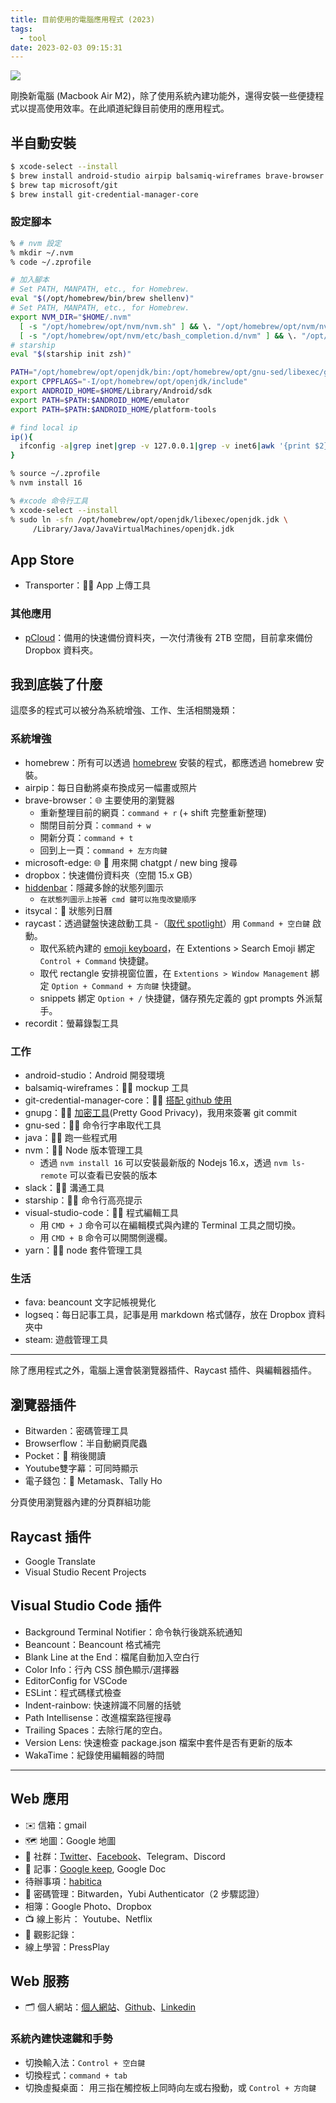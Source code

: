 ```yaml
---
title: 目前使用的電腦應用程式 (2023)
tags:
  - tool
date: 2023-02-03 09:15:31
---
```


![](https://images.unsplash.com/photo-1499951360447-b19be8fe80f5?crop=entropy&cs=tinysrgb&fit=crop&fm=jpg&h=640&ixid=MnwxfDB8MXxyYW5kb218MHx8dmlydHVhbCxlbXBsb3llZXx8fHx8fDE2NzgyMjg3Nzc&ixlib=rb-4.0.3&q=80&utm_campaign=api-credit&utm_medium=referral&utm_source=unsplash_source&w=960)

剛換新電腦 (Macbook Air M2)，除了使用系統內建功能外，還得安裝一些便捷程式以提高使用效率。在此順道紀錄目前使用的應用程式。

## 半自動安裝

```sh
$ xcode-select --install
$ brew install android-studio airpip balsamiq-wireframes brave-browser dropbox fava gnupg gnu-sed hiddenbar itsycal java logseq microsoft-edge nvm raycast recordit slack starship steam visual-studio-code yarn
$ brew tap microsoft/git
$ brew install git-credential-manager-core
```

<!-- truncate -->

### 設定腳本

```sh
% # nvm 設定
% mkdir ~/.nvm
% code ~/.zprofile

# 加入腳本
# Set PATH, MANPATH, etc., for Homebrew.
eval "$(/opt/homebrew/bin/brew shellenv)"
# Set PATH, MANPATH, etc., for Homebrew.
export NVM_DIR="$HOME/.nvm"
  [ -s "/opt/homebrew/opt/nvm/nvm.sh" ] && \. "/opt/homebrew/opt/nvm/nvm.sh"  # This loads nvm
  [ -s "/opt/homebrew/opt/nvm/etc/bash_completion.d/nvm" ] && \. "/opt/homebrew/opt/nvm/etc/bash_completion.d/nvm"  # This loads nvm bash_completion
# starship
eval "$(starship init zsh)"

PATH="/opt/homebrew/opt/openjdk/bin:/opt/homebrew/opt/gnu-sed/libexec/gnubin:$PATH"
export CPPFLAGS="-I/opt/homebrew/opt/openjdk/include"
export ANDROID_HOME=$HOME/Library/Android/sdk
export PATH=$PATH:$ANDROID_HOME/emulator
export PATH=$PATH:$ANDROID_HOME/platform-tools

# find local ip
ip(){
  ifconfig -a|grep inet|grep -v 127.0.0.1|grep -v inet6|awk '{print $2}'|tr -d "addr:"
}

% source ~/.zprofile
% nvm install 16

% #xcode 命令行工具
% xcode-select --install
% sudo ln -sfn /opt/homebrew/opt/openjdk/libexec/openjdk.jdk \
     /Library/Java/JavaVirtualMachines/openjdk.jdk

```

## App Store

- Transporter：👨‍💻 App 上傳工具

### 其他應用

- [pCloud](https://www.pcloud.com/)：備用的快速備份資料夾，一次付清後有 2TB 空間，目前拿來備份 Dropbox 資料夾。


## 我到底裝了什麼

這麼多的程式可以被分為系統增強、工作、生活相關幾類：

### 系統增強

- homebrew：所有可以透過 [homebrew](https://brew.sh/) 安裝的程式，都應透過 homebrew 安裝。
- airpip：每日自動將桌布換成另一幅畫或照片
- brave-browser：🌐 主要使用的瀏覽器
  - 重新整理目前的網頁：`command + r` (+ shift 完整重新整理)
  - 關閉目前分頁：`command + w`
  - 開新分頁：`command + t`
  - 回到上一頁：`command + 左方向鍵`
- microsoft-edge: 🌐 💬 用來開 chatgpt / new bing 搜尋
- dropbox：快速備份資料夾（空間 15.x GB）
- [hiddenbar](https://github.com/dwarvesf/hidden)：隱藏多餘的狀態列圖示
  - `在狀態列圖示上按著 cmd 鍵可以拖曳改變順序`
- itsycal：📅 狀態列日曆
- raycast：透過鍵盤快速啟動工具
  -（[取代 spotlight](https://manual.raycast.com/hotkey)）用 `Command + 空白鍵` 啟動。
  - 取代系統內建的 [emoji keyboard](https://www.raycast.com/changelog/1-29-0)，在 Extentions > Search Emoji 綁定 `Control + Command` 快捷鍵。
  - 取代 rectangle 安排視窗位置，在 `Extentions > Window Management` 綁定 `Option + Command + 方向鍵` 快捷鍵。
  - snippets 綁定 `Option + /` 快捷鍵，儲存預先定義的 gpt prompts 外派幫手。
- recordit：螢幕錄製工具

### 工作

- android-studio：Android 開發環境
- balsamiq-wireframes：👨‍💻 mockup 工具
- git-credential-manager-core：👨‍💻 [搭配 github 使用](https://docs.github.com/en/get-started/getting-started-with-git/caching-your-github-credentials-in-git#git-credential-manager)
- gnupg：👨‍💻 [加密工具](https://tourcoder.com/gpg-on-macos/)(Pretty Good Privacy)，我用來簽署 git commit
- gnu-sed：👨‍💻 命令行字串取代工具
- java：👨‍💻 跑一些程式用
- nvm：👨‍💻 Node 版本管理工具
  - 透過 `nvm install 16` 可以安裝最新版的 Nodejs 16.x，透過 `nvm ls-remote` 可以查看已安裝的版本
- slack：👨‍💻 溝通工具
- starship：👨‍💻 命令行高亮提示
- visual-studio-code：👨‍💻 程式編輯工具
  - 用 `CMD + J` 命令可以在編輯模式與內建的 Terminal 工具之間切換。
  - 用 `CMD + B` 命令可以開關側邊欄。
- yarn：👨‍💻 node 套件管理工具

### 生活

- fava: beancount 文字記帳視覺化
- logseq：每日記事工具，記事是用 markdown 格式儲存，放在 Dropbox 資料夾中
- steam: 遊戲管理工具

----

除了應用程式之外，電腦上還會裝瀏覽器插件、Raycast 插件、與編輯器插件。

## 瀏覽器插件

- Bitwarden：密碼管理工具
- Browserflow：半自動網頁爬蟲
- Pocket：📰 稍後閱讀
- Youtube雙字幕：可同時顯示
- 電子錢包：👛 Metamask、Tally Ho

分頁使用瀏覽器內建的分頁群組功能

## Raycast 插件

- Google Translate
- Visual Studio Recent Projects

## Visual Studio Code 插件

- Background Terminal Notifier：命令執行後跳系統通知
- Beancount：Beancount 格式補完
- Blank Line at the End：檔尾自動加入空白行
- Color Info：行內 CSS 顏色顯示/選擇器
- EditorConfig for VSCode
- ESLint：程式碼樣式檢查
- Indent-rainbow: 快速辨識不同層的括號
- Path Intellisense：改進檔案路徑搜尋
- Trailing Spaces：去除行尾的空白。
- Version Lens: 快速檢查 package.json 檔案中套件是否有更新的版本
- WakaTime：紀錄使用編輯器的時間

----

## Web 應用

- ✉️ 信箱：gmail
- 🗺️ 地圖：Google 地圖
- 👥 社群：[Twitter](https://twitter.com/gasolin)、[Facebook](https://www.facebook.com/)、Telegram、Discord
- 📝 記事：[Google keep](http://keep.google.com/), Google Doc
- 待辦事項：[habitica](https://habitica.com/)
- 🔐 密碼管理：Bitwarden，Yubi Authenticator（2 步驟認證）
- 相簿：Google Photo、Dropbox
- 📺 線上影片： Youtube、Netflix
- 🎥 觀影記錄：
- 線上學習：PressPlay

## Web 服務

- 🗂️ 個人網站：[個人網站](http://www.gasolin.idv.tw/)、[Github](https://github.com/gasolin/blog/)、[Linkedin](https://www.linkedin.com/in/fredglin/)

### 系統內建快速鍵和手勢

- 切換輸入法：`Control + 空白鍵`
- 切換程式：`command + tab`
- 切換虛擬桌面： 用三指在觸控板上同時向左或右撥動，或 `Control + 方向鍵`
